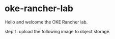 # oke-rancher-lab

Hello and welcome the OKE Rancher lab. 

step 1: upload the following image to object storage. 
